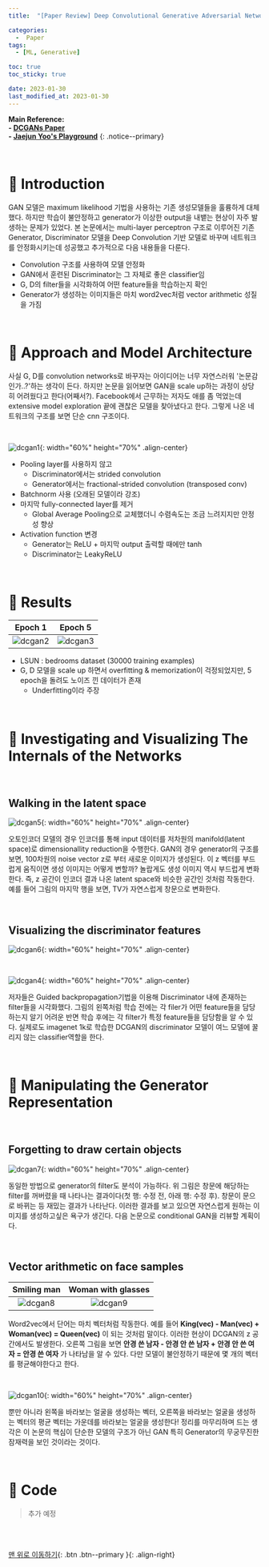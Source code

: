 ```yaml
---
title:  "[Paper Review] Deep Convolutional Generative Adversarial Networks (DCGANs)" 

categories:
  -  Paper
tags:
  - [ML, Generative]

toc: true
toc_sticky: true

date: 2023-01-30
last_modified_at: 2023-01-30
---
```


**Main Reference: <br>- [DCGANs Paper](https://github.com/inhopp/inhopp/files/10536727/DCGAN.pdf) <br>- [Jaejun Yoo's Playground](https://jaejunyoo.blogspot.com/2017/02/deep-convolutional-gan-dcgan-1.html)**
{: .notice--primary}

<br>


# 🚀 Introduction

GAN 모델은 maximum likelihood 기법을 사용하는 기존 생성모델들을 훌륭하게 대체했다. 하지만 학습이 불안정하고 generator가 이상한 output을 내뱉는 현상이 자주 발생하는 문제가 있었다. 본 논문에서는 multi-layer perceptron 구조로 이루어진 기존 Generator, Discriminator 모델을 Deep Convolution 기반 모델로 바꾸며 네트워크를 안정화시키는데 성공했고 추가적으로 다음 내용들을 다룬다.

- Convolution 구조를 사용하여 모델 안정화
- GAN에서 훈련된 Discriminator는 그 자체로 좋은 classifier임
- G, D의 filter들을 시각화하여 어떤 feature들을 학습하는지 확인
- Generator가 생성하는 이미지들은 마치 word2vec처럼 vector arithmetic 성질을 가짐



<br>


# 🚀 Approach and Model Architecture

사실 G, D를 convolution networks로 바꾸자는 아이디어는 너무 자연스러워 '논문감인가..?'하는 생각이 든다. 하지만 논문을 읽어보면 GAN을 scale up하는 과정이 상당히 어려웠다고 한다(어째서?). Facebook에서 근무하는 저자도 애를 좀 먹었는데 extensive model exploration 끝에 괜찮은 모델을 찾아냈다고 한다. 그렇게 나온 네트워크의 구조를 보면 단순 cnn 구조이다.

<br>

![dcgan1](https://user-images.githubusercontent.com/96368476/215671929-3d791633-c9d0-4c83-8519-037a38621a46.png){: width="60%" height="70%" .align-center}

- Pooling layer를 사용하지 않고
  - Discriminator에서는 strided convolution
  - Generator에서는 fractional-strided convolution (transposed conv)
- Batchnorm 사용 (오래된 모델이라 강조)
- 마지막 fully-connected layer를 제거
  - Global Average Pooling으로 교체했더니 수렴속도는 조금 느려지지만 안정성 향상
- Activation function 변경
  - Generator는 ReLU + 마지막 output 출력할 때에만 tanh
  - Discriminator는 LeakyReLU



<br>



# 🚀 Results

| Epoch 1 | Epoch 5 |
|:-:|:-:|
| ![dcgan2](https://user-images.githubusercontent.com/96368476/215682009-ff78460d-1ee8-411f-ad4f-78625d2978bd.png) | ![dcgan3](https://user-images.githubusercontent.com/96368476/215682081-33398152-edfc-4fbe-b666-69009c71bf29.png) |

- LSUN : bedrooms dataset (30000 training examples)
- G, D 모델을 scale up 하면서 overfitting & memorization이 걱정되었지만, 5 epoch을 돌려도 노이즈 낀 데이터가 존재
  - Underfitting이라 주장


<br>



# 🚀 Investigating and Visualizing The Internals of the Networks 

<br>

## Walking in the latent space

![dcgan5](https://user-images.githubusercontent.com/96368476/215689296-9768b426-4216-4bb9-919c-a5f07514ebc0.png){: width="60%" height="70%" .align-center}

오토인코더 모델의 경우 인코더를 통해 input 데이터를 저차원의 manifold(latent space)로 dimensionallity reduction을 수행한다. GAN의 경우 generator의 구조를 보면, 100차원의 noise vector z로 부터 새로운 이미지가 생성된다. 이 z 벡터를 부드럽게 움직이면 생성 이미지는 어떻게 변할까? 놀랍게도 생성 이미지 역시 부드럽게 변화한다. 즉, z 공간이 인코더 결과 나온 latent space와 비슷한 공간인 것처럼 작동한다. 예를 들어 그림의 마지막 행을 보면, TV가 자연스럽게 창문으로 변화한다.


<br>


## Visualizing the discriminator features

![dcgan6](https://user-images.githubusercontent.com/96368476/215691345-e0101a73-2b5b-4e84-9090-ffc333929393.png){: width="60%" height="70%" .align-center}

<br>

![dcgan4](https://user-images.githubusercontent.com/96368476/215682117-d19b4619-eac9-49ae-912b-5e3665df9403.png){: width="60%" height="70%" .align-center}

저자들은 Guided backpropagation기법을 이용해 Discriminator 내에 존재하는 filter들을 시각화했다. 그림의 왼쪽처럼 학습 전에는 각 filer가 어떤 feature들을 담당하는지 알기 어려운 반면 학습 후에는 각 filter가 특정 feature들을 담당함을 알 수 있다. 실제로도 imagenet 1k로 학습한 DCGAN의 discriminator 모델이 여느 모델에 꿀리지 않는 classifier역할을 한다.



<br>



# 🚀 Manipulating the Generator Representation

<br>

## Forgetting to draw certain objects

![dcgan7](https://user-images.githubusercontent.com/96368476/215693102-7f32e7c4-b65a-4837-aa76-6ca6511e532c.png){: width="60%" height="70%" .align-center}

동일한 방법으로 generator의 filter도 분석이 가능하다. 위 그림은 창문에 해당하는 filter를 꺼버렸을 때 나타나는 결과이다(첫 행: 수정 전, 아래 행: 수정 후). 창문이 문으로 바뀌는 등 재밌는 결과가 나타난다. 이러한 결과를 보고 있으면 자연스럽게 원하는 이미지를 생성하고싶은 욕구가 생긴다. 다음 논문으로 conditional GAN을 리뷰할 계획이다.


<br>


## Vector arithmetic on face samples

| Smiling man | Woman with glasses |
|:-:|:-:|
| ![dcgan8](https://user-images.githubusercontent.com/96368476/215696189-5a61fdbc-7f53-49e1-95dc-38eb1db2ab5a.png) | ![dcgan9](https://user-images.githubusercontent.com/96368476/215696182-81f61a38-0bec-4a35-9aeb-507424d1d335.png) |

Word2vec에서 단어는 마치 벡터처럼 작동한다. 예를 들어 **King(vec) - Man(vec) + Woman(vec) = Queen(vec)** 이 되는 것처럼 말이다. 이러한 현상이 DCGAN의 z 공간에서도 발생한다. 오른쪽 그림을 보면 **안경 쓴 남자 - 안경 안 쓴 남자 + 안경 안 쓴 여자 = 안경 쓴 여자** 가 나타남을 알 수 있다. 다만 모델이 불안정하기 때문에 몇 개의 벡터를 평균해야한다고 한다.

<br>

![dcgan10](https://user-images.githubusercontent.com/96368476/215696200-3b4815fb-e234-4b85-b0df-7aa53b3866df.png){: width="60%" height="70%" .align-center}

뿐만 아니라 왼쪽을 바라보는 얼굴을 생성하는 벡터, 오른쪽을 바라보는 얼굴을 생성하는 벡터의 평균 벡터는 가운데를 바라보는 얼굴을 생성한다! 정리를 마무리하며 드는 생각은 이 논문의 핵심이 단순한 모델의 구조가 아닌 GAN 특히 Generator의 무궁무진한 잠재력을 보인 것이라는 것이다.


<br>



# 🚀 Code

> 추가 예정



<br>
<br>



[맨 위로 이동하기](#){: .btn .btn--primary }{: .align-right}